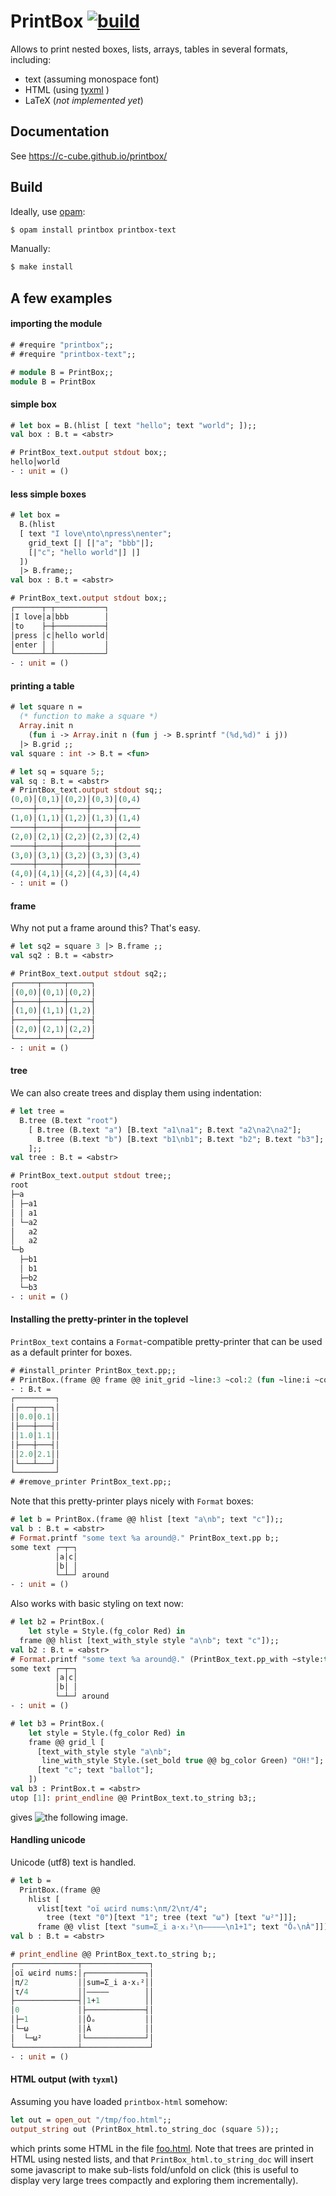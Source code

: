 # PrintBox [![build](https://github.com/c-cube/printbox/actions/workflows/main.yml/badge.svg)](https://github.com/c-cube/printbox/actions/workflows/main.yml)

Allows to print nested boxes, lists, arrays, tables in several formats,
including:

- text (assuming monospace font)
- HTML (using [tyxml](https://github.com/ocsigen/tyxml/) )
- LaTeX (*not implemented yet*)


## Documentation

See https://c-cube.github.io/printbox/

## Build

Ideally, use [opam](http://opam.ocaml.org/):

```sh non-deterministic=command
$ opam install printbox printbox-text
```

Manually:

```sh non-deterministic=command
$ make install
```

## A few examples

#### importing the module

```ocaml
# #require "printbox";;
# #require "printbox-text";;

# module B = PrintBox;;
module B = PrintBox
```

#### simple box

```ocaml
# let box = B.(hlist [ text "hello"; text "world"; ]);;
val box : B.t = <abstr>

# PrintBox_text.output stdout box;;
hello│world
- : unit = ()
```

#### less simple boxes

```ocaml
# let box =
  B.(hlist
  [ text "I love\nto\npress\nenter";
    grid_text [| [|"a"; "bbb"|];
    [|"c"; "hello world"|] |]
  ])
  |> B.frame;;
val box : B.t = <abstr>

# PrintBox_text.output stdout box;;
┌──────┬─┬───────────┐
│I love│a│bbb        │
│to    ├─┼───────────┤
│press │c│hello world│
│enter │ │           │
└──────┴─┴───────────┘
- : unit = ()
```

#### printing a table

```ocaml
# let square n =
  (* function to make a square *)
  Array.init n
    (fun i -> Array.init n (fun j -> B.sprintf "(%d,%d)" i j))
  |> B.grid ;;
val square : int -> B.t = <fun>

# let sq = square 5;;
val sq : B.t = <abstr>
# PrintBox_text.output stdout sq;;
(0,0)│(0,1)│(0,2)│(0,3)│(0,4)
─────┼─────┼─────┼─────┼─────
(1,0)│(1,1)│(1,2)│(1,3)│(1,4)
─────┼─────┼─────┼─────┼─────
(2,0)│(2,1)│(2,2)│(2,3)│(2,4)
─────┼─────┼─────┼─────┼─────
(3,0)│(3,1)│(3,2)│(3,3)│(3,4)
─────┼─────┼─────┼─────┼─────
(4,0)│(4,1)│(4,2)│(4,3)│(4,4)
- : unit = ()
```

#### frame

Why not put a frame around this? That's easy.

```ocaml
# let sq2 = square 3 |> B.frame ;;
val sq2 : B.t = <abstr>

# PrintBox_text.output stdout sq2;;
┌─────┬─────┬─────┐
│(0,0)│(0,1)│(0,2)│
├─────┼─────┼─────┤
│(1,0)│(1,1)│(1,2)│
├─────┼─────┼─────┤
│(2,0)│(2,1)│(2,2)│
└─────┴─────┴─────┘
- : unit = ()
```

#### tree

We can also create trees and display them using indentation:

```ocaml
# let tree =
  B.tree (B.text "root")
    [ B.tree (B.text "a") [B.text "a1\na1"; B.text "a2\na2\na2"];
      B.tree (B.text "b") [B.text "b1\nb1"; B.text "b2"; B.text "b3"];
    ];;
val tree : B.t = <abstr>

# PrintBox_text.output stdout tree;;
root
├─a
│ ├─a1
│ │ a1
│ └─a2
│   a2
│   a2
└─b
  ├─b1
  │ b1
  ├─b2
  └─b3
- : unit = ()
```

#### Installing the pretty-printer in the toplevel

`PrintBox_text` contains a `Format`-compatible pretty-printer that
can be used as a default printer for boxes.

```ocaml
# #install_printer PrintBox_text.pp;;
# PrintBox.(frame @@ frame @@ init_grid ~line:3 ~col:2 (fun ~line:i ~col:j -> sprintf "%d.%d" i j));;
- : B.t =
┌─────────┐
│┌───┬───┐│
││0.0│0.1││
│├───┼───┤│
││1.0│1.1││
│├───┼───┤│
││2.0│2.1││
│└───┴───┘│
└─────────┘
# #remove_printer PrintBox_text.pp;;
```

Note that this pretty-printer plays nicely with `Format` boxes:

```ocaml
# let b = PrintBox.(frame @@ hlist [text "a\nb"; text "c"]);;
val b : B.t = <abstr>
# Format.printf "some text %a around@." PrintBox_text.pp b;;
some text ┌─┬─┐
          │a│c│
          │b│ │
          └─┴─┘ around
- : unit = ()
```

Also works with basic styling on text now:

```ocaml
# let b2 = PrintBox.(
    let style = Style.(fg_color Red) in
  frame @@ hlist [text_with_style style "a\nb"; text "c"]);;
val b2 : B.t = <abstr>
# Format.printf "some text %a around@." (PrintBox_text.pp_with ~style:true) b2;;
some text ┌─┬─┐
          │a│c│
          │b│ │
          └─┴─┘ around
- : unit = ()
```

```ocaml non-deterministic=command
# let b3 = PrintBox.(
    let style = Style.(fg_color Red) in
    frame @@ grid_l [
      [text_with_style style "a\nb";
       line_with_style Style.(set_bold true @@ bg_color Green) "OH!"];
      [text "c"; text "ballot"];
    ])
val b3 : PrintBox.t = <abstr>
utop [1]: print_endline @@ PrintBox_text.to_string b3;;
```

gives ![the following image](./.screen1.png).

#### Handling unicode

Unicode (utf8) text is handled.

```ocaml
# let b =
  PrintBox.(frame @@
    hlist [
      vlist[text "oï ωεird nums:\nπ/2\nτ/4";
        tree (text "0")[text "1"; tree (text "ω") [text "ω²"]]];
      frame @@ vlist [text "sum=Σ_i a·xᵢ²\n—————\n1+1"; text "Ōₒ\nÀ"]]);;
val b : B.t = <abstr>

# print_endline @@ PrintBox_text.to_string b;;
┌──────────────┬───────────────┐
│oï ωεird nums:│┌─────────────┐│
│π/2           ││sum=Σ_i a·xᵢ²││
│τ/4           ││—————        ││
├──────────────┤│1+1          ││
│0             │├─────────────┤│
│├─1           ││Ōₒ           ││
│└─ω           ││À            ││
│  └─ω²        │└─────────────┘│
└──────────────┴───────────────┘
- : unit = ()
```

#### HTML output (with `tyxml`)

Assuming you have loaded `printbox-html` somehow:

```ocaml non-deterministic=command
let out = open_out "/tmp/foo.html";;
output_string out (PrintBox_html.to_string_doc (square 5));;
```

which prints some HTML in the file [foo.html](docs/foo.html).
Note that trees are printed in HTML using nested lists, and
that `PrintBox_html.to_string_doc` will insert some javascript to
make sub-lists fold/unfold on click (this is useful to display very large
trees compactly and exploring them incrementally).
